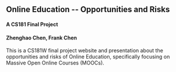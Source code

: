 ## Online Education -- Opportunities and Risks
#### A CS181 Final Project
#### Zhenghao Chen, Frank Chen

This is a CS181W final project website and presentation about the opportunities and risks of Online Education, specifically focusing on Massive Open Online Courses (MOOCs). 
